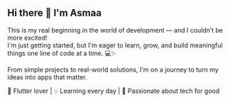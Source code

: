 ## Hi there 👋 I'm Asmaa

This is my real beginning in the world of development — and I couldn’t be more excited!  
I'm just getting started, but I'm eager to learn, grow, and build meaningful things one line of code at a time. 💻✨

From simple projects to real-world solutions, I'm on a journey to turn my ideas into apps that matter.

📱 Flutter lover | 💡 Learning every day | 🐾 Passionate about tech for good

